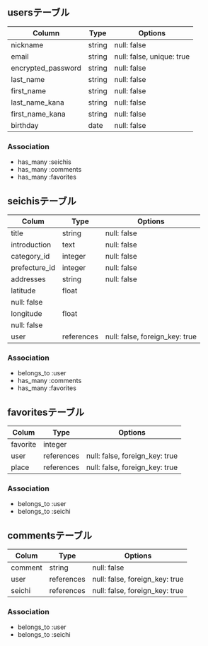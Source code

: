 ## usersテーブル

| Column                  | Type           | Options                               |
|------------------------ | -------------- | ------------------------------------- |
| nickname                | string         | null: false                           |
| email                   | string         | null: false, unique: true             |
| encrypted_password      | string         | null: false                           |
| last_name               | string         | null: false                           |
| first_name              | string         | null: false                           |
| last_name_kana          | string         | null: false                           |
| first_name_kana         | string         | null: false                           |
| birthday                | date           | null: false                           |

### Association
- has_many :seichis
- has_many :comments
- has_many :favorites


## seichisテーブル

| Colum                       | Type            | Options                        |
| --------------------------- | --------------- | ------------------------------ |
| title                       | string          | null: false                    |
| introduction                | text            | null: false                    |
| category_id                 | integer         | null: false                    |
| prefecture_id               | integer         | null: false                    |
| addresses                   | string          | null: false                    |
| latitude                    | float           |
null: false                    |
| longitude                   | float           |
null: false                    |
| user                        | references      | null: false, foreign_key: true |

### Association
- belongs_to :user
- has_many :comments
- has_many :favorites


## favoritesテーブル

| Colum           | Type            | Options                        | 
| --------------- | --------------- | ------------------------------ |
| favorite        | integer         |                                |
| user            | references      | null: false, foreign_key: true |
| place           | references      | null: false, foreign_key: true |

### Association
- belongs_to :user
- belongs_to :seichi


## commentsテーブル

| Colum           | Type            | Options                        |
| --------------- | --------------- | ------------------------------ |
| comment         | string          | null: false                    |
| user            | references      | null: false, foreign_key: true |
| seichi           | references      | null: false, foreign_key: true |

### Association
- belongs_to :user
- belongs_to :seichi
